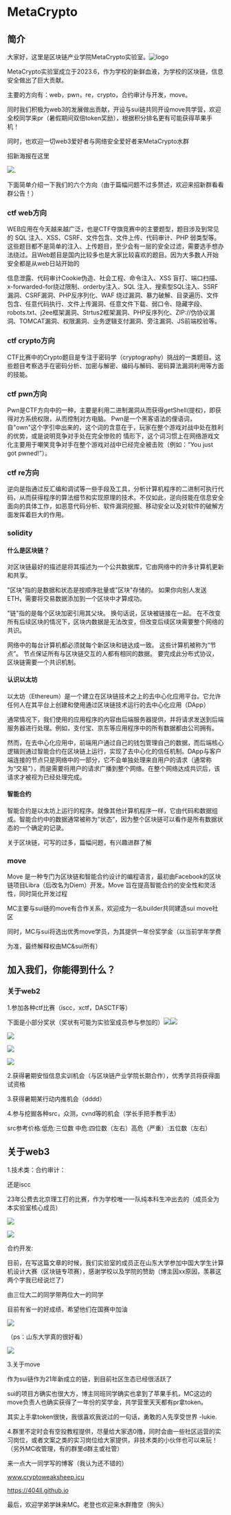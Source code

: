 # MetaCrypto

## 简介

大家好，这里是区块链产业学院MetaCrypto实验室。![logo](./logo.png)

MetaCrypto实验室成立于2023.6，作为学校的新鲜血液，为学校的区块链，信息安全做出了巨大贡献。

主要的方向有：web，pwn，re，crypto，合约审计与开发，move。

同时我们积极为web3的发展做出贡献，开设与sui链共同开设move共学营，欢迎全校同学来pr（暑假期间双倍token奖励），根据积分排名更有可能获得苹果手机！

同时，也欢迎一切web3爱好者与网络安全爱好者来MetaCrypto水群

招新海报在这里

![](./haibao.jpg).

下面简单介绍一下我们的六个方向（由于篇幅问题不过多赘述，欢迎来招新群看看群公告！）

### ctf web方向

WEB应用在今天越来越广泛，也是CTF夺旗竞赛中的主要题型，题目涉及到常见的 SQL 注入、XSS、CSRF、文件包含、文件上传、代码审计、PHP 弱类型等。这些题目都不是简单的注入、上传题目，至少会有一层的安全过滤，需要选手想办法绕过。且Web题目是国内比较多也是大家比较喜欢的题目。因为大多数人开始安全都是从web日站开始的

信息泄露、代码审计Cookie伪造、社会工程、命令注入、XSS 盲打、端口扫描、x-forwarded-for绕过限制、orderby注入、SQL 注入、搜索型SQL注入、SSRF 漏洞、CSRF漏洞、PHP反序列化、WAF 绕过漏洞、暴力破解、目录遍历、文件包含、任意代码执行、文件上传漏洞、任意文件下载、弱口令、隐藏字段、robots.txt、j2ee框架漏洞、Strtus2框架漏洞、PHP反序列化、ZIP://伪协议漏洞、TOMCAT漏洞、权限漏洞、业务逻辑支付漏洞、旁注漏洞、JS前端校验等。

### ctf crypto方向

CTF比赛中的Crypto题目是专注于密码学（cryptography）挑战的一类题目。这些题目考察选手在密码分析、加密与解密、编码与解码、密码算法漏洞利用等方面的技能。

### ctf pwn方向

Pwn是CTF方向中的一种，主要是利用二进制漏洞从而获得getShell(提权)，即获得对方系统权限，从而控制对方电脑。
Pwn是一个黑客语法的俚语词，自"own"这个字引申出来的，这个词的含意在于，玩家在整个游戏对战中处在胜利的优势，或是说明竞争对手处在完全惨败的 情形下，这个词习惯上在网络游戏文化主要用于嘲笑竞争对手在整个游戏对战中已经完全被击败（例如：“You just got pwned!”）。

### ctf re方向

逆向是指通过反汇编和调试等一些手段及工具，分析计算机程序的二进制可执行代码，从而获得程序的算法细节和实现原理的技术。不仅如此，逆向技能在信息安全面向的具体工作，如恶意代码分析、软件漏洞挖掘、移动安全以及对软件的破解方面发挥着巨大的作用。

### solidity

#### 什么是区块链？

对区块链最好的描述是将其描述为一个公共数据库，它由网络中的许多计算机更新和共享。

"区块"指的是数据和状态是按顺序批量或"区块"存储的。 如果你向别人发送 ETH，需要将交易数据添加到一个区块中才算成功。

"链"指的是每个区块加密引用其父块。 换句话说，区块被链接在一起。 在不改变所有后续区块的情况下，区块内数据是无法改变，但改变后续区块需要整个网络的共识。

网络中的每台计算机都必须就每个新区块和链达成一致。 这些计算机被称为“节点”。 节点保证所有与区块链交互的人都有相同的数据。 要完成此分布式协议，区块链需要一个共识机制。

#### 认识以太坊

以太坊（Ethereum）是一个建立在区块链技术之上的去中心化应用平台。它允许任何人在其平台上创建和使用通过区块链技术运行的去中心化应用（DApp）

通常情况下，我们使用的应用程序的内容由后端服务器提供，并将请求发送到后端服务器进行处理。例如，支付宝、京东等应用程序中的所有数据都由公司拥有。

然而，在去中心化应用中，前端用户通过自己的钱包管理自己的数据，而后端核心逻辑则通过智能合约在区块链上运行，实现了去中心化的信任机制。DApp与客户端连接的节点只是网络中的一部分，它不会单独处理来自用户的请求（通常称为“交易”），而是需要将用户的请求广播到整个网络。在整个网络达成共识后，该请求才被视为已经处理完成。

#### 智能合约

智能合约是以太坊上运行的程序。就像其他计算机程序一样，它由代码和数据组成。智能合约中的数据通常被称为“状态”，因为整个区块链可以看作是所有数据状态的一个确定的记录。

关于区块链，可写的过多，篇幅问题，有兴趣进群了解

### move

Move 是一种专门为区块链和智能合约设计的编程语言，最初由Facebook的区块链项目Libra（后改名为Diem）开发。Move 旨在提高智能合约的安全性和灵活性，同时简化开发过程

MC主要与sui链的move有合作关系，欢迎成为一名builder共同建造sui move社区

同时，MC与sui将选出优秀move学员，为其提供一年份奖学金（以当前学年学费

为准，最终解释权由MC&sui所有）



## 加入我们，你能得到什么？

### 关于web2

1.参加各种ctf比赛（iscc，xctf，DASCTF等）

下面是小部分奖状（奖状有可能为实验室成员参与参加的）![](./ljhlanqiao.jpg)![](./ljhiscc.jpg)

![](./fxtiscc.jpg)

![](./zls.jpg)

![](./dasctf.jpg)

2.获得暑期安恒信息实训机会（与区块链产业学院长期合作），优秀学员将获得面试资格

3.获得暑期某行动内推机会（dddd）

4.参与挖掘各种src，众测，cvnd等的机会（学长手把手教手法）

src参考价格:低危:三位数 中危:四位数（左右）高危（严重）:五位数（左右）

## 关于web3

1.技术类：合约审计：

还是iscc

23年公费去北京理工打的比赛，作为学校唯一一队纯本科生冲出去的（成员全为本实验室核心成员）

![](./iscc.jpg)

![](./isccp.jpg)

合约开发:

目前，在写这篇文章的时候，我们实验室的成员正在山东大学参加中国大学生计算机设计大赛（区块链专项赛），感谢学校以及学院的赞助（博主因xx原因，羡慕这两个字我已经说烂了）

由三位大二的同学带两位大一的同学

目前有省一的好成绩，希望他们在国赛中加油

![](./jishe.jpg)

（ps：山东大学真的很好看）

![](./shandong.jpg)

3.关于move

作为sui链作为21年新成立的链，到目前社区生态已经很活跃了

sui的项目方确实也很大方，博主同班同学确实也拿到了苹果手机，MC这边的move负责人也确实获得了一年份的奖学金，共学营里天天都有pr拿token。

其实上手拿token很快，我很喜欢我说过的一句话，勇敢的人先享受世界 -lukie.

4.群里不定时会有空投教程提供，尽量给大家选0撸，同时会由一些社区运营的实习岗位，或者文案之类的实习岗位给大家提供，非技术类的小伙伴也可以来玩！（另外MC收管理，有的群里d群主或社管）

来一点大一同学写的博客（我认为还不错的）

www.cryptoweaksheep.icu

https://404ll.github.io

最后，欢迎学弟学妹来MC。老登也欢迎来水群撸空（狗头）
